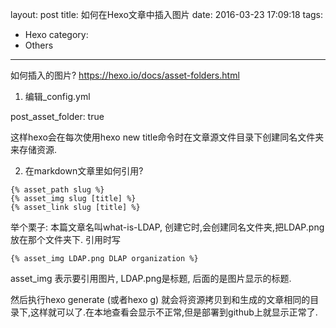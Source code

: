 layout: post
title: 如何在Hexo文章中插入图片
date: 2016-03-23 17:09:18
tags:
- Hexo
category:
- Others
---

如何插入的图片?
https://hexo.io/docs/asset-folders.html

1. 编辑_config.yml

post_asset_folder: true

这样hexo会在每次使用hexo new title命令时在文章源文件目录下创建同名文件夹来存储资源.

2. 在markdown文章里如何引用?
```
{% asset_path slug %}
{% asset_img slug [title] %}
{% asset_link slug [title] %}
```
举个栗子:
本篇文章名叫what-is-LDAP, 创建它时,会创建同名文件夹,把LDAP.png放在那个文件夹下.
引用时写 
```
{% asset_img LDAP.png DLAP organization %}
```
asset_img 表示要引用图片, LDAP.png是标题, 后面的是图片显示的标题.

然后执行hexo generate (或者hexo g)
就会将资源拷贝到和生成的文章相同的目录下,这样就可以了.在本地查看会显示不正常,但是部署到github上就显示正常了.
